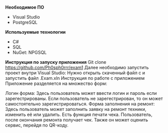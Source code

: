 
**Необходимое ПО**
* Visual Studio
* PostgreSQL

**Используемые технологии**
* C#
* SQL
* NuGet: NPGSQL
  
**Инструкция по запуску приложения**
Git clone https://github.com/Ph0sph0rrr/exam1
Далее необходимо запустить проект внутри Visual Studio:
Нужно открыть скаченный файл с и запустить файл .Exam.xln
Инструкция по работе с приложением
Приложение разделяется на множество форм:

Логин форма:
Здесь пользователь может ввести логин и пароль если зарегестрированы. Если пользователь не зарегестрирован, то он может самостоятельно зарегистрироваться.
Форма заполнения на ремонт:
Здесь пользователь может заполнить заявку на ремонт техники, изменить её или удалить.
Есть функция печати чека. Пользователь, после окончания ремонта получает чек. Также он может оценить сервис, перейдя по QR-коду.
